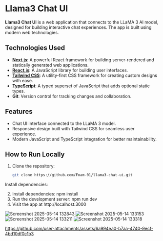 # Llama3 Chat UI

**Llama3 Chat UI** is a web application that connects to the LLaMA 3 AI model, designed for building interactive chat experiences. The app is built using modern web technologies.

## Technologies Used

- **[Next.js](https://nextjs.org/)**: A powerful React framework for building server-rendered and statically generated web applications.
- **[React.js](https://reactjs.org/)**: A JavaScript library for building user interfaces.
- **[Tailwind CSS](https://tailwindcss.com/)**: A utility-first CSS framework for creating custom designs with ease.
- **[TypeScript](https://www.typescriptlang.org/)**: A typed superset of JavaScript that adds optional static types.
- **Git**: Version control for tracking changes and collaboration. 

## Features

- Chat UI interface connected to the LLaMA 3 model.
- Responsive design built with Tailwind CSS for seamless user experience.
- Modern JavaScript and TypeScript integration for better maintainability.

## How to Run Locally

1. Clone the repository:
   ```bash
   git clone https://github.com/Foam-01/llama3-chat-ui.git
Install dependencies:

2. Install dependencies:  npm install
3. Run the development server: npm run dev
4. Visit the app at http://localhost:3000

![Screenshot 2025-05-14 132843](https://github.com/user-attachments/assets/a8bfb0af-b999-40ac-901c-93e525fd327e)
![Screenshot 2025-05-14 133153](https://github.com/user-attachments/assets/3be54262-abbd-4895-be10-ce6d62020afa)
![Screenshot 2025-05-14 133211](https://github.com/user-attachments/assets/394bc6cf-563e-49b9-aaec-03750b4a741d)
![Screenshot 2025-05-14 133318](https://github.com/user-attachments/assets/e13cb77a-0413-4bed-9a2c-18403b89b3bd)


https://github.com/user-attachments/assets/6a994ea0-b7aa-4740-9ecf-4bd10df0c1b3



